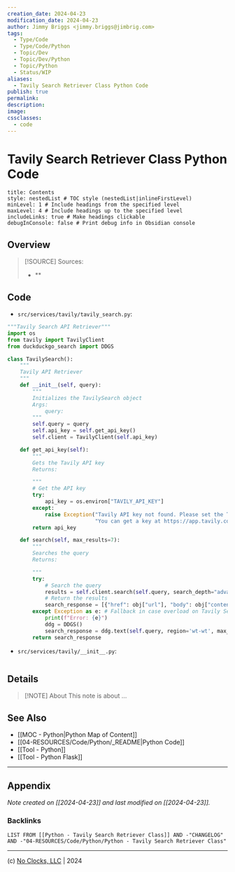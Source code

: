 ```yaml
---
creation_date: 2024-04-23
modification_date: 2024-04-23
author: Jimmy Briggs <jimmy.briggs@jimbrig.com>
tags:
  - Type/Code
  - Type/Code/Python
  - Topic/Dev
  - Topic/Dev/Python
  - Topic/Python
  - Status/WIP
aliases:
  - Tavily Search Retriever Class Python Code
publish: true
permalink:
description:
image:
cssclasses:
  - code
---
```


# Tavily Search Retriever Class Python Code

```table-of-contents
title: Contents 
style: nestedList # TOC style (nestedList|inlineFirstLevel)
minLevel: 1 # Include headings from the specified level
maxLevel: 4 # Include headings up to the specified level
includeLinks: true # Make headings clickable
debugInConsole: false # Print debug info in Obsidian console
```

## Overview

> [!SOURCE] Sources:
> - **

## Code

- `src/services/tavily/tavily_search.py`:

```python
"""Tavily Search API Retriever"""
import os
from tavily import TavilyClient
from duckduckgo_search import DDGS

class TavilySearch():
    """
    Tavily API Retriever
    """
    def __init__(self, query):
        """
        Initializes the TavilySearch object
        Args:
            query:
        """
        self.query = query
        self.api_key = self.get_api_key()
        self.client = TavilyClient(self.api_key)

    def get_api_key(self):
        """
        Gets the Tavily API key
        Returns:

        """
        # Get the API key
        try:
            api_key = os.environ["TAVILY_API_KEY"]
        except:
            raise Exception("Tavily API key not found. Please set the TAVILY_API_KEY environment variable. "
                            "You can get a key at https://app.tavily.com")
        return api_key

    def search(self, max_results=7):
        """
        Searches the query
        Returns:

        """
        try:
            # Search the query
            results = self.client.search(self.query, search_depth="advanced", max_results=max_results)
            # Return the results
            search_response = [{"href": obj["url"], "body": obj["content"]} for obj in results.get("results", [])]
        except Exception as e: # Fallback in case overload on Tavily Search API
            print(f"Error: {e}")
            ddg = DDGS()
            search_response = ddg.text(self.query, region='wt-wt', max_results=max_results)
        return search_response
```

- `src/services/tavily/__init__.py`:

```python

```

## Details

> [!NOTE] About
> This note is about ...

## See Also

- [[MOC - Python|Python Map of Content]]
- [[04-RESOURCES/Code/Python/_README|Python Code]]
- [[Tool - Python]]
- [[Tool - Python Flask]]


***

## Appendix

*Note created on [[2024-04-23]] and last modified on [[2024-04-23]].*

### Backlinks

```dataview
LIST FROM [[Python - Tavily Search Retriever Class]] AND -"CHANGELOG" AND -"04-RESOURCES/Code/Python/Python - Tavily Search Retriever Class"
```

***

(c) [No Clocks, LLC](https://github.com/noclocks) | 2024